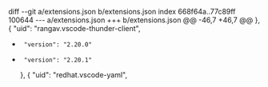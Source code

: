 diff --git a/extensions.json b/extensions.json
index 668f64a..77c89ff 100644
--- a/extensions.json
+++ b/extensions.json
@@ -46,7 +46,7 @@
     },
     {
       "uid": "rangav.vscode-thunder-client",
-      "version": "2.20.0"
+      "version": "2.20.1"
     },
     {
       "uid": "redhat.vscode-yaml",
